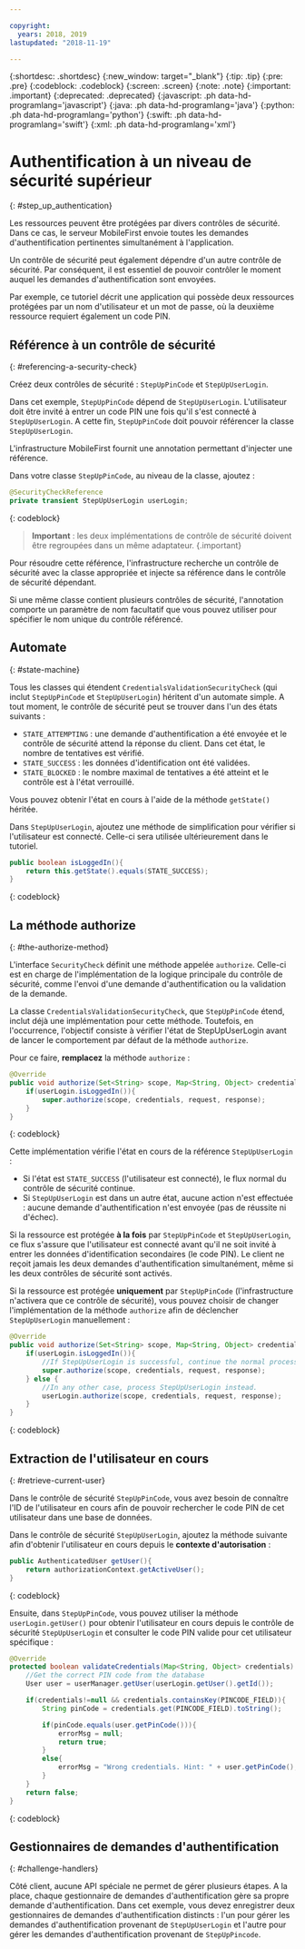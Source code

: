 ```yaml
---

copyright:
  years: 2018, 2019
lastupdated: "2018-11-19"

---
```


{:shortdesc: .shortdesc}
{:new_window: target="_blank"}
{:tip: .tip}
{:pre: .pre}
{:codeblock: .codeblock}
{:screen: .screen}
{:note: .note}
{:important: .important}
{:deprecated: .deprecated}
{:javascript: .ph data-hd-programlang='javascript'}
{:java: .ph data-hd-programlang='java'}
{:python: .ph data-hd-programlang='python'}
{:swift: .ph data-hd-programlang='swift'}
{:xml: .ph data-hd-programlang='xml'}

# Authentification à un niveau de sécurité supérieur 
{: #step_up_authentication}

Les ressources peuvent être protégées par divers contrôles de sécurité. Dans ce cas, le serveur MobileFirst envoie toutes les demandes d'authentification pertinentes simultanément à l'application. 

Un contrôle de sécurité peut également dépendre d'un autre contrôle de sécurité. Par conséquent, il est essentiel de pouvoir contrôler le moment auquel les demandes d'authentification sont envoyées. 

Par exemple, ce tutoriel décrit une application qui possède deux ressources protégées par un nom d'utilisateur et un mot de passe, où la deuxième ressource requiert également un code PIN. 

## Référence à un contrôle de sécurité 
{: #referencing-a-security-check}

Créez deux contrôles de sécurité : `StepUpPinCode` et `StepUpUserLogin`. 

Dans cet exemple, `StepUpPinCode` dépend de `StepUpUserLogin`. L'utilisateur doit être invité à entrer un code PIN une fois qu'il s'est connecté à `StepUpUserLogin`. A cette fin, `StepUpPinCode` doit pouvoir référencer la classe `StepUpUserLogin`. 

L'infrastructure MobileFirst fournit une annotation permettant d'injecter une référence. 

Dans votre classe `StepUpPinCode`, au niveau de la classe, ajoutez : 

```java
@SecurityCheckReference
private transient StepUpUserLogin userLogin;
```
{: codeblock}

>**Important** : les deux implémentations de contrôle de sécurité doivent être regroupées dans un même adaptateur. 
{.important}

Pour résoudre cette référence, l'infrastructure recherche un contrôle de sécurité avec la classe appropriée et injecte sa référence dans le contrôle de sécurité dépendant. 

Si une même classe contient plusieurs contrôles de sécurité, l'annotation comporte un paramètre de nom facultatif que vous pouvez utiliser pour spécifier le nom unique du contrôle référencé. 

## Automate 
{: #state-machine}

Tous les classes qui étendent `CredentialsValidationSecurityCheck` (qui inclut `StepUpPinCode` et `StepUpUserLogin`) héritent d'un automate simple. A tout moment, le contrôle de sécurité peut se trouver dans l'un des états suivants :

* `STATE_ATTEMPTING` : une demande d'authentification a été envoyée et le contrôle de sécurité attend la réponse du client. Dans cet état, le nombre de tentatives est vérifié. 
* `STATE_SUCCESS` : les données d'identification ont été validées. 
* `STATE_BLOCKED` : le nombre maximal de tentatives a été atteint et le contrôle est à l'état verrouillé. 

Vous pouvez obtenir l'état en cours à l'aide de la méthode `getState()` héritée. 

Dans `StepUpUserLogin`, ajoutez une méthode de simplification pour vérifier si l'utilisateur est connecté. Celle-ci sera utilisée ultérieurement dans le tutoriel. 

```java
public boolean isLoggedIn(){
    return this.getState().equals(STATE_SUCCESS);
}
```
{: codeblock}

## La méthode authorize 
{: #the-authorize-method}

L'interface `SecurityCheck` définit une méthode appelée `authorize`. Celle-ci est en charge de l'implémentation de la logique principale du contrôle de sécurité, comme l'envoi d'une demande d'authentification ou la validation de la demande. 

La classe `CredentialsValidationSecurityCheck`, que `StepUpPinCode` étend, inclut déjà une implémentation pour cette méthode. Toutefois, en l'occurrence, l'objectif consiste à vérifier l'état de StepUpUserLogin avant de lancer le comportement par défaut de la méthode `authorize`. 

Pour ce faire, **remplacez** la méthode `authorize` : 

```java
@Override
public void authorize(Set<String> scope, Map<String, Object> credentials, HttpServletRequest request, AuthorizationResponse response) {
    if(userLogin.isLoggedIn()){
        super.authorize(scope, credentials, request, response);
    }
}
```
{: codeblock}

Cette implémentation vérifie l'état en cours de la référence `StepUpUserLogin` : 

* Si l'état est `STATE_SUCCESS` (l'utilisateur est connecté), le flux normal du contrôle de sécurité continue. 
* Si `StepUpUserLogin` est dans un autre état, aucune action n'est effectuée : aucune demande d'authentification n'est envoyée (pas de réussite ni d'échec). 

Si la ressource est protégée **à la fois** par `StepUpPinCode` et `StepUpUserLogin`, ce flux s'assure que l'utilisateur est connecté avant qu'il ne soit invité à entrer les données d'identification secondaires (le code PIN). Le client ne reçoit jamais les deux demandes d'authentification simultanément, même si les deux contrôles de sécurité sont activés. 

Si la ressource est protégée **uniquement** par `StepUpPinCode` (l'infrastructure n'activera que ce contrôle de sécurité), vous pouvez choisir de changer l'implémentation de la méthode `authorize` afin de déclencher `StepUpUserLogin` manuellement : 

```java
@Override
public void authorize(Set<String> scope, Map<String, Object> credentials, HttpServletRequest request, AuthorizationResponse response) {
    if(userLogin.isLoggedIn()){
        //If StepUpUserLogin is successful, continue the normal processing of StepUpPinCode
        super.authorize(scope, credentials, request, response);
    } else {
        //In any other case, process StepUpUserLogin instead.
        userLogin.authorize(scope, credentials, request, response);
    }
}
```
{: codeblock}

## Extraction de l'utilisateur en cours 
{: #retrieve-current-user}

Dans le contrôle de sécurité `StepUpPinCode`, vous avez besoin de connaître l'ID de l'utilisateur en cours afin de pouvoir rechercher le code PIN de cet utilisateur dans une base de données. 

Dans le contrôle de sécurité `StepUpUserLogin`, ajoutez la méthode suivante afin d'obtenir l'utilisateur en cours depuis le **contexte d'autorisation** :

```java
public AuthenticatedUser getUser(){
    return authorizationContext.getActiveUser();
}
```
{: codeblock}

Ensuite, dans `StepUpPinCode`, vous pouvez utiliser la méthode `userLogin.getUser()` pour obtenir l'utilisateur en cours depuis le contrôle de sécurité `StepUpUserLogin` et consulter le code PIN valide pour cet utilisateur spécifique : 

```java
@Override
protected boolean validateCredentials(Map<String, Object> credentials) {
    //Get the correct PIN code from the database
    User user = userManager.getUser(userLogin.getUser().getId());

    if(credentials!=null && credentials.containsKey(PINCODE_FIELD)){
        String pinCode = credentials.get(PINCODE_FIELD).toString();

        if(pinCode.equals(user.getPinCode())){
            errorMsg = null;
            return true;
        }
        else{
            errorMsg = "Wrong credentials. Hint: " + user.getPinCode();
        }
    }
    return false;
}
```
{: codeblock}

## Gestionnaires de demandes d'authentification 
{: #challenge-handlers}

Côté client, aucune API spéciale ne permet de gérer plusieurs étapes. A la place, chaque gestionnaire de demandes d'authentification gère sa propre demande d'authentification. Dans cet exemple, vous devez enregistrer deux gestionnaires de demandes d'authentification distincts : l'un pour gérer les demandes d'authentification provenant de `StepUpUserLogin` et l'autre pour gérer les demandes d'authentification provenant de `StepUpPincode`.
